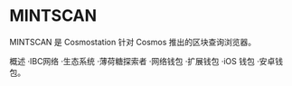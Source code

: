 # MINTSCAN


MINTSCAN 是 Cosmostation 针对 Cosmos 推出的区块查询浏览器。

概述‎‎ ·IBC网络 ·生态系统 ·‎‎薄荷糖‎‎探索者 ·网络钱包 ·扩展钱包 ·iOS 钱包 ·安卓钱包。‎
